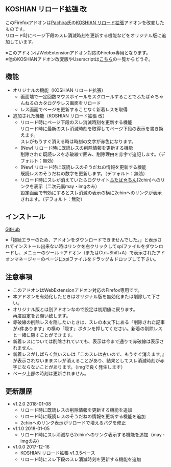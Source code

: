 ## KOSHIAN リロード拡張 改
このFirefoxアドオンは[Pachira](https://addons.mozilla.org/ja/firefox/user/anonymous-a0bba9187b568f98732d22d51c5955a6/)氏の[KOSHIAN リロード拡張](https://addons.mozilla.org/ja/firefox/addon/koshian-reload-futaba/)アドオンを改変したものです。  
リロード時にページ下段のスレ消滅時刻を更新する機能などをオリジナル版に追加しています。  

※このアドオンはWebExtensionアドオン対応のFirefox専用となります。  
※他のKOSHIANアドオン改変版やUserscriptは[こちら](https://github.com/akoya-tomo/futaba_auto_reloader_K/wiki/)の一覧からどうぞ。  

## 機能
* オリジナルの機能（KOSHIAN リロード拡張）
  - 画面端で一定回数マウスホイールをスクロールすることでふたば☆ちゃんねるのカタログやレス画面をリロード
  - レス画面でページを更新することなく新着レスを取得
* 追加された機能（KOSHIAN リロード拡張 改）
  - リロード時にページ下段のスレ消滅時刻を更新する機能  
    リロード時に最新のスレ消滅時刻を取得してページ下段の表示を書き換えます。  
    スレがもうすぐ消える時は時刻の文字が赤色になります。  
  - \(New\) リロード時に既読レスの削除情報を更新する機能  
    削除された既読レスを赤破線で囲み、削除理由を赤字で追記します。（デフォルト：無効）  
  - \(New\) リロード時に既読レスのそうだねの情報を更新する機能  
    既読レスのそうだねの数字を更新します。（デフォルト：無効）  
  - リロード時にスレが消えていたらログサイト[ふたば☆ちん](http://www.2chin.net/)\(2chin\)へのリンクを表示（二次元裏may・imgのみ）  
    設定画面で有効にするとスレ消滅の表示の横に2chinへのリンクが表示されます。（デフォルト：無効）  

## インストール
[GitHub](https://github.com/akoya-tomo/koshian_reload_futaba_kai/releases/download/v1.2.0/koshian_reload_futaba_kai-1.2.0-an.fx.xpi)

※「接続エラーのため、アドオンをダウンロードできませんでした。」と表示されてインストール出来ない時はリンクを右クリックしてxpiファイルをダウンロードし、メニューのツール→アドオン（またはCtrl+Shift+A）で表示されたアドオンマネージャーのページにxpiファイルをドラッグ＆ドロップして下さい。  

## 注意事項
* このアドオンはWebExtensionアドオン対応のFirefox専用です。  
* 本アドオンを有効化したときはオリジナル版を無効化または削除して下さい。  
* オリジナル版とは別アドオンなので設定は初期値に戻ります。  
  再度設定をお願い致します。  
* 赤破線の削除レスを隠したいときは、スレの本文下にある「削除された記事がx件あります」の横の「隠す」ボタンを押してください。新着の削除レスと一緒に隠すことができます。  
* 新着レスについては削除されていても、表示は今まで通りで赤破線は表示されません。  
* 新着レスがしばらく無いスレは『このスレは古いので、もうすぐ消えます。』が表示されないままスレが消えることがあり、結果としてスレ消滅時刻が赤字にならないことがあります。（imgで良く発生します）  
* ページ上部の時刻は更新されません。  

## 更新履歴
* v1.2.0 2018-01-08
  - リロード時に既読レスの削除情報を更新する機能を追加
  - リロード時に既読レスのそうだねの情報を更新する機能を追加
  - 2chinへのリンク表示がリロードで増えるバグを修正
* v1.1.0 2018-01-05
  - リロード時にスレ消滅なら2chinへのリンク表示する機能を追加（may・imgのみ）
* v1.0.0 2017-12-16
  - KOSHIAN リロード拡張 v1.3.5ベース
  - リロード時にスレ下段のスレ消滅時刻を更新する機能を追加
